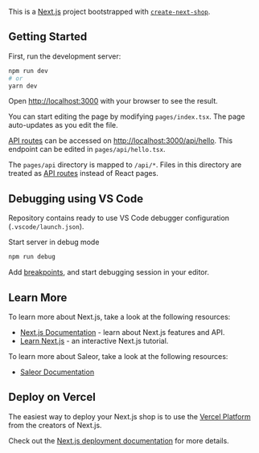 This is a [Next.js](https://nextjs.org/) project bootstrapped with [`create-next-shop`](https://github.com/saleor/create-next-shop).

## Getting Started

First, run the development server:

```bash
npm run dev
# or
yarn dev
```

Open [http://localhost:3000](http://localhost:3000) with your browser to see the result.

You can start editing the page by modifying `pages/index.tsx`. The page auto-updates as you edit the file.

[API routes](https://nextjs.org/docs/api-routes/introduction) can be accessed on [http://localhost:3000/api/hello](http://localhost:3000/api/hello). This endpoint can be edited in `pages/api/hello.tsx`.

The `pages/api` directory is mapped to `/api/*`. Files in this directory are treated as [API routes](https://nextjs.org/docs/api-routes/introduction) instead of React pages.

## Debugging using VS Code

Repository contains ready to use VS Code debugger configuration (`.vscode/launch.json`).

Start server in debug mode

```bash
npm run debug
```

Add [breakpoints](https://code.visualstudio.com/docs/editor/debugging#_breakpoints), and start debugging session in your editor.

## Learn More

To learn more about Next.js, take a look at the following resources:

- [Next.js Documentation](https://nextjs.org/docs) - learn about Next.js features and API.
- [Learn Next.js](https://nextjs.org/learn) - an interactive Next.js tutorial.

To learn more about Saleor, take a look at the following resources:

- [Saleor Documentation](https://docs.saleor.io/docs/)

## Deploy on Vercel

The easiest way to deploy your Next.js shop is to use the [Vercel Platform](https://vercel.com/new?utm_medium=default-template&filter=next.js&utm_source=create-next-shop&utm_campaign=create-next-shop-readme) from the creators of Next.js.

Check out the [Next.js deployment documentation](https://nextjs.org/docs/deployment) for more details.

